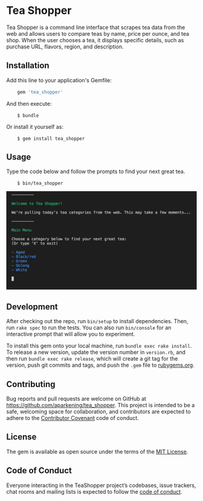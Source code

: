 # Tea Shopper

 Tea Shopper is a command line interface that scrapes tea data from the web and allows users to compare teas by name, price per ounce, and tea shop. When the user chooses a tea, it displays specific details, such as purchase URL, flavors, region, and description.

## Installation

Add this line to your application's Gemfile:
```ruby
    gem 'tea_shopper'
```

And then execute:
```
    $ bundle
```

Or install it yourself as:
```
    $ gem install tea_shopper
```
## Usage

Type the code below and follow the prompts to find your next great tea.
```
    $ bin/tea_shopper
```
<img src="/assets/Tea_Shopper-welcome.png" alt="Tea Shopper welcome screen" />

## Development

After checking out the repo, run `bin/setup` to install dependencies. Then, run `rake spec` to run the tests. You can also run `bin/console` for an interactive prompt that will allow you to experiment.

To install this gem onto your local machine, run `bundle exec rake install`. To release a new version, update the version number in `version.rb`, and then run `bundle exec rake release`, which will create a git tag for the version, push git commits and tags, and push the `.gem` file to [rubygems.org](https://rubygems.org).

## Contributing

Bug reports and pull requests are welcome on GitHub at https://github.com/aparkening/tea_shopper. This project is intended to be a safe, welcoming space for collaboration, and contributors are expected to adhere to the [Contributor Covenant](http://contributor-covenant.org) code of conduct.

## License

The gem is available as open source under the terms of the [MIT License](https://opensource.org/licenses/MIT).

## Code of Conduct

Everyone interacting in the TeaShopper project’s codebases, issue trackers, chat rooms and mailing lists is expected to follow the [code of conduct](https://github.com/aparkening/tea_shopper/blob/master/CODE_OF_CONDUCT.md).
